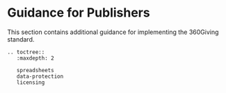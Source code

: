 # Guidance for Publishers
This section contains additional guidance for implementing the 360Giving standard.

```eval_rst
.. toctree::
   :maxdepth: 2

   spreadsheets
   data-protection
   licensing
```
